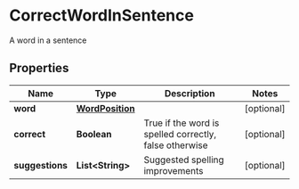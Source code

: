 

# CorrectWordInSentence

A word in a sentence

## Properties

| Name | Type | Description | Notes |
|------------ | ------------- | ------------- | -------------|
|**word** | [**WordPosition**](WordPosition.md) |  |  [optional] |
|**correct** | **Boolean** | True if the word is spelled correctly, false otherwise |  [optional] |
|**suggestions** | **List&lt;String&gt;** | Suggested spelling improvements |  [optional] |



